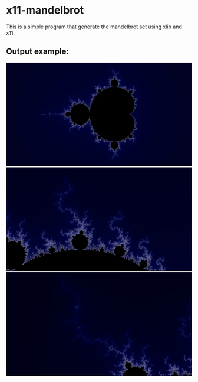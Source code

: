 # x11-mandelbrot

This is a simple program that generate the mandelbrot set using xlib and x11.

## Output example: 


![output](sample_2.png)
![output](sample_3.png)
![output](sample_4.png)
